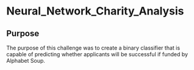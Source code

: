 # Neural_Network_Charity_Analysis

## Purpose

  The purpose of this challenge was to  create a binary classifier that is capable of predicting whether applicants will be successful if funded by Alphabet Soup.
  
  
